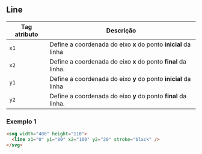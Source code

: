 ## Line
|Tag atributo|Descrição 
|-|-
|`x1`| Define a coordenada do eixo **x** do ponto **inicial** da linha
|`x2`| Define a coordenada do eixo **x** do ponto **final** da linha.
|`y1`| Define a coordenada do eixo **y** do ponto **inicial** da linha
|`y2`| Define a coordenada do eixo **y** do ponto **final** da linha.

### Exemplo 1

```HTML
<svg width="400" height="110">
  <line x1="0" y1="80" x2="100" y2="20" stroke="black" />
</svg>
```
